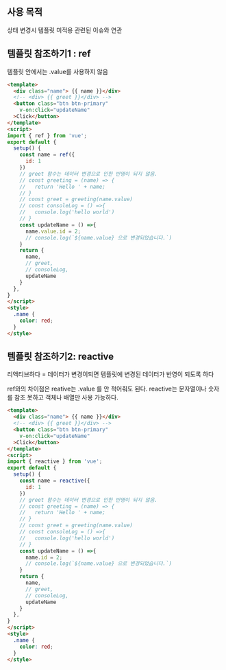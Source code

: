 ```table-of-contents
```

## 사용 목적
상태 변경시 템플릿 미적용 관련된 이슈와 연관

## 템플릿 참조하기1 : ref
템플릿 안에서는 .value를 사용하지 않음

```html
<template>
  <div class="name"> {{ name }}</div>
  <!-- <div> {{ greet }}</div> -->
  <button class="btn btn-primary"
    v-on:click="updateName"
  >Click</button>
</template>
<script>
import { ref } from 'vue';
export default {
  setup() {
    const name = ref({
      id: 1
    })
    // greet 함수는 데이터 변경으로 인한 반영이 되지 않음.
    // const greeting = (name) => {
    //   return 'Hello ' + name;
    // }
    // const greet = greeting(name.value)
    // const consoleLog = () =>{
    //   console.log('hello world')
    // }
    const updateName = () =>{
      name.value.id = 2;
      // console.log(`${name.value} 으로 변경되었습니다.`)
    }
    return {
      name,
      // greet,
      // consoleLog,
      updateName
    }
  },
}
</script>
<style>
  .name {
    color: red;
  }
</style>
```

## 템플릿 참조하기2: reactive
리액티브하다 = 데이터가 변경이되면 템플릿에 변경된 데이터가 반영이 되도록 하다

ref와의 차이점은 reative는 .value 를 안 적어줘도 된다.
reactive는 문자열이나 숫자를 참조 못하고 객체나 배열만 사용 가능하다.

```html
<template>
  <div class="name"> {{ name }}</div>
  <!-- <div> {{ greet }}</div> -->
  <button class="btn btn-primary"
    v-on:click="updateName"
  >Click</button>
</template>
<script>
import { reactive } from 'vue';
export default {
  setup() {
    const name = reactive({
      id: 1
    })
    // greet 함수는 데이터 변경으로 인한 반영이 되지 않음.
    // const greeting = (name) => {
    //   return 'Hello ' + name;
    // }
    // const greet = greeting(name.value)
    // const consoleLog = () =>{
    //   console.log('hello world')
    // }
    const updateName = () =>{
      name.id = 2;
      // console.log(`${name.value} 으로 변경되었습니다.`)
    }
    return {
      name,
      // greet,
      // consoleLog,
      updateName
    }
  },
}
</script>
<style>
  .name {
    color: red;
  }
</style>
```